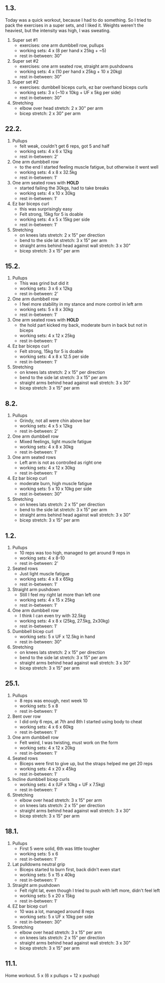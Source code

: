 ## 1.3.

Today was a quick workout, because I had to do something. So I tried to pack
the exercises in a super sets, and I liked it. Weights weren't the heaviest,
but the intensity was high, I was sweating.

1. Super set #1
   - exercises: one arm dumbbell row, pullups
   - working sets: 4 x (8 per hand x 25kg + ~5)
   - rest in-between: 30"
2. Super set #2
   - exercises: one arm seated row, straight arm pushdowns
   - working sets: 4 x (10 per hand x 25kg + 10 x 20kg)
   - rest in-between: 30"
3. Super set #2
   - exercises: dumbbell biceps curls, ez bar overhand biceps curls
   - working sets: 3 x (~10 x 10kg + UF x 5kg per side)
   - rest in-between: 30"
4. Stretching
   - elbow over head stretch: 2 x 30" per arm
   - bicep stretch: 2 x 30" per arm

## 22.2.

1. Pullups
   - felt weak, couldn't get 6 reps, got 5 and half
   - working sets: 4 x 6 x 12kg
   - rest in-between: 2'
2. One arm dumbbell row
   - to the end I started feeling muscle fatigue, but otherwise it went well
   - working sets: 4 x 8 x 32.5kg
   - rest in-between: 1'
3. One arm seated rows with **HOLD**
   - started failing the 30kgs, had to take breaks
   - working sets: 4 x 10 x 30kg
   - rest in-between: 1'
4. Ez bar biceps curl
   - this was surprisingly easy
   - Felt strong, 15kg for 5 is doable
   - working sets: 4 x 5 x 15kg per side
   - rest in-between: 1'
5. Stretching
   - on knees lats stretch: 2 x 15" per direction
   - bend to the side lat stretch: 3 x 15" per arm
   - straight arms behind head against wall stretch: 3 x 30"
   - bicep stretch: 3 x 15" per arm

## 15.2.

1. Pullups
   - This was grind but did it
   - working sets: 3 x 6 x 12kg
   - rest in-between: 2'
2. One arm dumbbell row
   - I feel more stability in my stance and more control in left arm
   - working sets: 5 x 8 x 30kg
   - rest in-between: 1'
3. One arm seated rows with **HOLD**
   - the hold part kicked my back, moderate burn in back but not in biceps
   - working sets: 4 x 12 x 25kg
   - rest in-between: 1'
4. Ez bar biceps curl
   - Felt strong, 15kg for 5 is doable
   - working sets: 4 x 8 x 12.5 per side
   - rest in-between: 1'
5. Stretching
   - on knees lats stretch: 2 x 15" per direction
   - bend to the side lat stretch: 3 x 15" per arm
   - straight arms behind head against wall stretch: 3 x 30"
   - bicep stretch: 3 x 15" per arm

## 8.2.

1. Pullups
   - Grindy, not all were chin above bar
   - working sets: 4 x 5 x 12kg
   - rest in-between: 2'
2. One arm dumbbell row
   - Mixed feelings, light muscle fatigue
   - working sets: 4 x 8 x 30kg
   - rest in-between: 1'
3. One arm seated rows
   - Left arm is not as controlled as right one
   - working sets: 4 x 12 x 30kg
   - rest in-between: 1'
4. Ez bar bicep curl
   - moderate burn, high muscle fatigue
   - working sets: 5 x 10 x 10kg per side
   - rest in-between: 30"
5. Stretching
   - on knees lats stretch: 2 x 15" per direction
   - bend to the side lat stretch: 3 x 15" per arm
   - straight arms behind head against wall stretch: 3 x 30"
   - bicep stretch: 3 x 15" per arm

## 1.2.

1. Pullups
   - 10 reps was too high, managed to get around 9 reps in
   - working sets: 4 x 8-10
   - rest in-between: 2'
2. Seated rows
   - Just light muscle fatigue
   - working sets: 4 x 8 x 65kg
   - rest in-between: 1'
3. Straight arm pushdown
   - Still I feel my right lat more than left one
   - working sets: 4 x 15 x 25kg
   - rest in-between: 1'
4. One arm dumbbell row
   - I think I can even try with 32.5kg
   - working sets: 4 x 8 x (25kg, 27.5kg, 2x30kg)
   - rest in-between: 1'
5. Dumbbell bicep curl
   - working sets: 5 x UF x 12.5kg in hand
   - rest in-between: 30"
6. Stretching
   - on knees lats stretch: 2 x 15" per direction
   - bend to the side lat stretch: 3 x 15" per arm
   - straight arms behind head against wall stretch: 3 x 30"
   - bicep stretch: 3 x 15" per arm

## 25.1.

1. Pullups
   - 8 reps was enough, next week 10
   - working sets: 5 x 8
   - rest in-between: 1'
2. Bent over row
   - I did only 6 reps, at 7th and 8th I started using body to cheat
   - working sets: 4 x 6 x 60kg
   - rest in-between: 1'
3. One arm dumbbell row
   - Felt weird, I was twisting, must work on the form
   - working sets: 4 x 12 x 20kg
   - rest in-between: 1'
4. Seated rows
   - Biceps were first to give up, but the straps helped me get 20 reps
   - working sets: 4 x 20 x 45kg
   - rest in-between: 1'
5. Incline dumbbell bicep curls
   - working sets: 4 x (UF x 10kg + UF x 7.5kg)
   - rest in-between: 1'
6. Stretching
   - elbow over head stretch: 3 x 15" per arm
   - on knees lats stretch: 2 x 15" per direction
   - straight arms behind head against wall stretch: 3 x 30"
   - bicep stretch: 3 x 15" per arm

## 18.1.

1. Pullups
   - First 5 were solid, 6th was little tougher
   - working sets: 5 x 6
   - rest in-between: 1'
2. Lat pulldowns neutral grip
   - Biceps started to burn first, back didn't even start
   - working sets: 5 x 15 x 40kg
   - rest in-between: 1'
3. Straight arm pushdown
   - Felt right lat, even though I tried to push with left more, didn't feel left
   - working sets: 5 x 20 x 15kg
   - rest in-between: 1'
4. EZ bar bicep curl
   - 10 was a lot, managed around 8 reps
   - working sets: 5 x UF x 10kg per side
   - rest in-between: 30"
5. Stretching
   - elbow over head stretch: 3 x 15" per arm
   - on knees lats stretch: 2 x 15" per direction
   - straight arms behind head against wall stretch: 3 x 30"
   - bicep stretch: 3 x 15" per arm

## 11.1.

Home workout.
5 x (6 x pullups + 12 x pushup)

